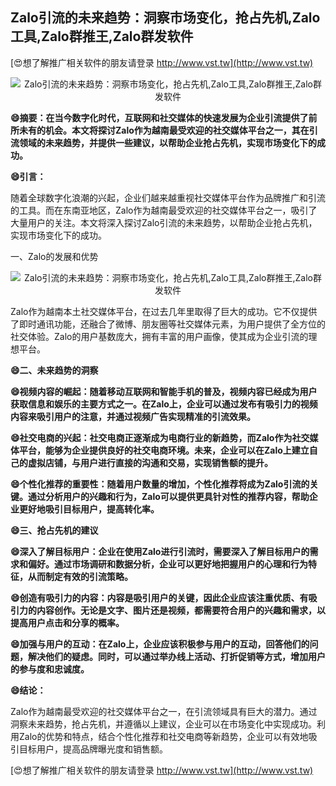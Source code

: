 ## **Zalo引流的未来趋势：洞察市场变化，抢占先机,Zalo工具,Zalo群推王,Zalo群发软件**

[😍想了解推广相关软件的朋友请登录 http://www.vst.tw](http://www.vst.tw)

 <center><img src="https://vst.tw/MP4/tuiguang/png/6.png" alt="Zalo引流的未来趋势：洞察市场变化，抢占先机,Zalo工具,Zalo群推王,Zalo群发软件"></center>

**😄摘要：在当今数字化时代，互联网和社交媒体的快速发展为企业引流提供了前所未有的机会。本文将探讨Zalo作为越南最受欢迎的社交媒体平台之一，其在引流领域的未来趋势，并提供一些建议，以帮助企业抢占先机，实现市场变化下的成功。**

**😄引言：**

随着全球数字化浪潮的兴起，企业们越来越重视社交媒体平台作为品牌推广和引流的工具。而在东南亚地区，Zalo作为越南最受欢迎的社交媒体平台之一，吸引了大量用户的关注。本文将深入探讨Zalo引流的未来趋势，以帮助企业抢占先机，实现市场变化下的成功。

一、Zalo的发展和优势

 <center><img src="https://vst.tw/MP4/tuiguang/png/0.png" alt="Zalo引流的未来趋势：洞察市场变化，抢占先机,Zalo工具,Zalo群推王,Zalo群发软件"></center>

Zalo作为越南本土社交媒体平台，在过去几年里取得了巨大的成功。它不仅提供了即时通讯功能，还融合了微博、朋友圈等社交媒体元素，为用户提供了全方位的社交体验。Zalo的用户基数庞大，拥有丰富的用户画像，使其成为企业引流的理想平台。

**😄二、未来趋势的洞察**

**😄视频内容的崛起：随着移动互联网和智能手机的普及，视频内容已经成为用户获取信息和娱乐的主要方式之一。在Zalo上，企业可以通过发布有吸引力的视频内容来吸引用户的注意，并通过视频广告实现精准的引流效果。**

**😄社交电商的兴起：社交电商正逐渐成为电商行业的新趋势，而Zalo作为社交媒体平台，能够为企业提供良好的社交电商环境。未来，企业可以在Zalo上建立自己的虚拟店铺，与用户进行直接的沟通和交易，实现销售额的提升。**

**😄个性化推荐的重要性：随着用户数量的增加，个性化推荐将成为Zalo引流的关键。通过分析用户的兴趣和行为，Zalo可以提供更具针对性的推荐内容，帮助企业更好地吸引目标用户，提高转化率。**

**😄三、抢占先机的建议**

**😄深入了解目标用户：企业在使用Zalo进行引流时，需要深入了解目标用户的需求和偏好。通过市场调研和数据分析，企业可以更好地把握用户的心理和行为特征，从而制定有效的引流策略。**

**😄创造有吸引力的内容：内容是吸引用户的关键，因此企业应该注重优质、有吸引力的内容创作。无论是文字、图片还是视频，都需要符合用户的兴趣和需求，以提高用户点击和分享的概率。**

**😄加强与用户的互动：在Zalo上，企业应该积极参与用户的互动，回答他们的问题，解决他们的疑虑。同时，可以通过举办线上活动、打折促销等方式，增加用户的参与度和忠诚度。**

**😄结论：**

Zalo作为越南最受欢迎的社交媒体平台之一，在引流领域具有巨大的潜力。通过洞察未来趋势，抢占先机，并遵循以上建议，企业可以在市场变化中实现成功。利用Zalo的优势和特点，结合个性化推荐和社交电商等新趋势，企业可以有效地吸引目标用户，提高品牌曝光度和销售额。

[😍想了解推广相关软件的朋友请登录 http://www.vst.tw](http://www.vst.tw)




